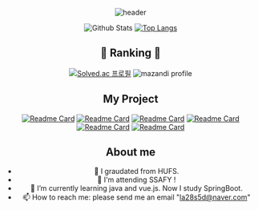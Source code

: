 <div align="center">
  
![header](https://capsule-render.vercel.app/api?type=waving&&color=0:9999FF,100:FFCCE5&height=250&text=soyeonnnb&animation=twinkling&fontColor=B266FF&fontAlignY=40)

![Github Stats](https://github-readme-stats.vercel.app/api?username=soyeonnnb&show_icons=true&theme=buefy) [![Top Langs](https://github-readme-stats.vercel.app/api/top-langs/?username=soyeonnnb&layout=compact)](https://github.com/anuraghazra/github-readme-stats)

## 🏅 Ranking 🏅
[![Solved.ac 프로필](http://mazassumnida.wtf/api/v2/generate_badge?boj=la28s5d)](https://www.acmicpc.net/user/la28s5d)
![mazandi profile](http://mazandi.herokuapp.com/api?handle=la28s5d&theme=warm)


## My Project
[![Readme Card](https://github-readme-stats.vercel.app/api/pin/?username=soyeonnnb&repo=dallim)](https://github.com/soyeonnnb/dallim) [![Readme Card](https://github-readme-stats.vercel.app/api/pin/?username=soyeonnnb&repo=airbnb-clone)](https://github.com/soyeonnnb/airbnb-clone)
[![Readme Card](https://github-readme-stats.vercel.app/api/pin/?username=soyeonnnb&repo=HUPS-momentum.github.io)](https://github.com/soyeonnnb/HUPS-momentum.github.io) [![Readme Card](https://github-readme-stats.vercel.app/api/pin/?username=soyeonnnb&repo=climbers_planned)](https://github.com/soyeonnnb/climbers_planned)
[![Readme Card](https://github-readme-stats.vercel.app/api/pin/?username=soyeonnnb&repo=ssafynergy-backend)](https://github.com/soyeonnnb/ssafynergy-backend) [![Readme Card](https://github-readme-stats.vercel.app/api/pin/?username=soyeonnnb&repo=ssafynergy-frontend)](https://github.com/soyeonnnb/ssafynergy-frontend)

## About me
- 🔭 I graudated from HUFS.
- 💙 I'm attending SSAFY !
- 🌱 I’m currently learning java and vue.js. Now I study SpringBoot.
- 📫 How to reach me: please send me an email "la28s5d@naver.com"

</div>
